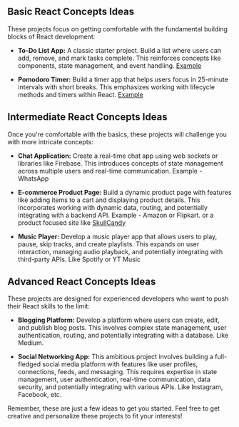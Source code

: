 
## Basic React Concepts Ideas 

These projects focus on getting comfortable with the fundamental building blocks of React development:

* **To-Do List App:** A classic starter project. Build a list where users can add, remove, and mark tasks complete. This reinforces concepts like components, state management, and event handling. [Example](https://react-sample-projects.vercel.app/todo-app)

* **Pomodoro Timer:** Build a timer app that helps users focus in 25-minute intervals with short breaks. This emphasizes working with lifecycle methods and timers within React. [Example](https://pomofocus.io)

## Intermediate React Concepts Ideas

Once you're comfortable with the basics, these projects will challenge you with more intricate concepts:

* **Chat Application:** Create a real-time chat app using web sockets or libraries like Firebase. This introduces concepts of state management across multiple users and real-time communication. Example - WhatsApp

* **E-commerce Product Page:** Build a dynamic product page with features like adding items to a cart and displaying product details. This incorporates working with dynamic data, routing, and potentially integrating with a backend API. Example - Amazon or Flipkart. or a product focused site like [SkullCandy](https://www.skullcandy.in/)
 
* **Music Player:** Develop a music player app that allows users to play, pause, skip tracks, and create playlists. This expands on user interaction, managing audio playback, and potentially integrating with third-party APIs. Like Spotify or YT Music

## Advanced React Concepts Ideas

These projects are designed for experienced developers who want to push their React skills to the limit:

* **Blogging Platform:** Develop a platform where users can create, edit, and publish blog posts. This involves complex state management, user authentication, routing, and potentially integrating with a database.
Like Medium.

* **Social Networking App:** This ambitious project involves building a full-fledged social media platform with features like user profiles, connections, feeds, and messaging. This requires expertise in state management, user authentication, real-time communication, data security, and potentially integrating with various APIs. 
Like Instagram, Facebook, etc.

Remember, these are just a few ideas to get you started. Feel free to get creative and personalize these projects to fit your interests!